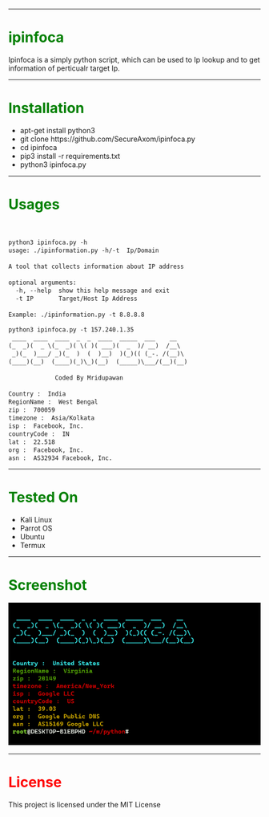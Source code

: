 
 <div style="width:100%;height:0;padding-bottom:45%;position:relative;">
<img src="https://github.com/SecureAxom/ipinfo/blob/main/ipinfo.png" href="https://github.com/secureaxom" alt="Ipinfo"  width="100%" height="100%"/><br> 
 </div>
<hr>
<h1 style="color: green"> ipinfoca </h1>
<p>Ipinfoca is a simply python script, which can be used to Ip lookup and to get information of perticualr target Ip.</p>
<hr>
<h1 style="color: green"> Installation </h1>
<ul>
<li>apt-get install python3 </li>
<li>git clone https://github.com/SecureAxom/ipinfoca.py </li>
<li>cd ipinfoca </li>
<li>pip3 install -r requirements.txt </li>
<li>python3 ipinfoca.py </li>
</ul>
<hr>
<h1 style="color: green" > Usages </h1>
<br>

```
python3 ipinfoca.py -h
usage: ./ipinformation.py -h/-t  Ip/Domain

A tool that collects information about IP address

optional arguments:
  -h, --help  show this help message and exit
  -t IP       Target/Host Ip Address

Example: ./ipinformation.py -t 8.8.8.8

```

```console
python3 ipinfoca.py -t 157.240.1.35
 ____  ____  ____  _  _  ____  _____  ___    __
(_  _)(  _ \(_  _)( \( )( ___)(  _  )/ __)  /__\
 _)(_  )___/ _)(_  )  (  )__)  )(_)(( (_-. /(__)\
(____)(__)  (____)(_)\_)(__)  (_____)\___/(__)(__)

             Coded By Mridupawan

Country :  India
RegionName :  West Bengal
zip :  700059
timezone :  Asia/Kolkata
isp :  Facebook, Inc.
countryCode :  IN
lat :  22.518
org :  Facebook, Inc.
asn :  AS32934 Facebook, Inc.

```

<hr>
<h1 style="color: green"> Tested On </h1>
<ul> 
  <li>Kali Linux</li>
  <li>Parrot OS </li>
  <li>Ubuntu</li>
  <li>Termux</li>
</ul>
<hr>
<h1 style="color: green" > Screenshot </h1>

 <img src="https://github.com/secureaxom/ipinfo/blob/main/ipin.png" href="https://github.com/secureaxom" alt="Ipinfo" width="100%" >
<hr>
<h1 style="color: red" > License </h1>
<p>This project is licensed under the MIT License </p>

